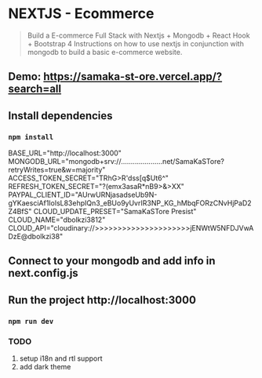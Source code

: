 # NEXTJS - Ecommerce
> Build a E-commerce Full Stack with Nextjs + Mongodb + React Hook + Bootstrap 4
> Instructions on how to use nextjs in conjunction with mongodb to build a basic e-commerce website.

## Demo: https://samaka-st-ore.vercel.app/?search=all

## Install dependencies 
### `npm install`

BASE_URL="http://localhost:3000"
MONGODB_URL="mongodb+srv://.....................net/SamaKaSTore?retryWrites=true&w=majority"
ACCESS_TOKEN_SECRET="TRhG>R'dss[q$Ut6^"
REFRESH_TOKEN_SECRET="?(emx3asaR*nB9>&>XX"
PAYPAL_CLIENT_ID="AUrwURNjasadseUb9N-gYKaesciAf1IolsL83ehpIQn3_eBUo9yUvrIR3NP_KG_hMbqFORzCNvHjPaD2Z4BfS"
CLOUD_UPDATE_PRESET="SamaKaSTore Presist"
CLOUD_NAME="dbolkzi3812"
CLOUD_API="cloudinary://>>>>>>>>>>>>>>>>>>>>>jENWtW5NFDJVwADzE@dbolkzi38"




## Connect to your mongodb and add info in next.config.js

## Run the project http://localhost:3000
### `npm run dev`


### TODO 
1. setup i18n and rtl support
2. add dark theme



